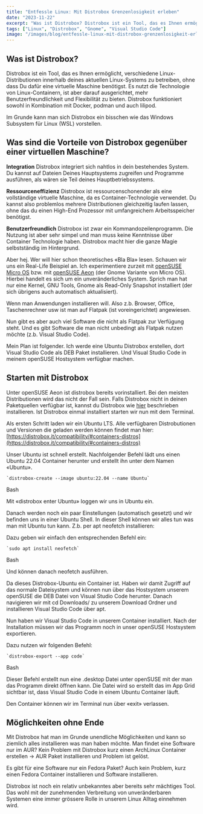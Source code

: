 ```yaml
---
title: "Entfessle Linux: Mit Distrobox Grenzenlosigkeit erleben"
date: "2023-11-22"
excerpt: "Was ist Distrobox? Distrobox ist ein Tool, das es Ihnen ermöglicht, verschiedene Linux-Distributionen innerhalb deines aktuellen Linux-Systems zu betreiben, ohne dass Du dafür eine virtuelle Maschine benötigst. Es nutzt die Technologie von Linux-Containern, ist aber darauf ausgerichtet, mehr Benutzerfreundlichkeit und Flexibilität zu bieten. Distrobox funktioniert sowohl in Kombination mit Docker, podman und auch lilipod. Im […]"
tags: ["Linux", "Distrobox", "Gnome", "Visual Studio Code"]
image: "/images/blog/entfessle-linux-mit-distrobox-grenzenlosigkeit-erleben.jpg"
---
```


## Was ist Distrobox?




Distrobox ist ein Tool, das es Ihnen ermöglicht, verschiedene Linux-Distributionen innerhalb deines aktuellen Linux-Systems zu betreiben, ohne dass Du dafür eine virtuelle Maschine benötigst. Es nutzt die Technologie von Linux-Containern, ist aber darauf ausgerichtet, mehr Benutzerfreundlichkeit und Flexibilität zu bieten. Distrobox funktioniert sowohl in Kombination mit Docker, podman und auch lilipod.





Im Grunde kann man sich Distrobox ein bisschen wie das Windows Subsystem für Linux (WSL) vorstellen.






## Was sind die Vorteile von Distrobox gegenüber einer virtuellen Maschine?




**Integration**
Distrobox integriert sich nahtlos in dein bestehendes System. Du kannst auf Dateien Deines Hauptsystems zugreifen und Programme ausführen, als wären sie Teil deines Hauptbetriebssystems.





**Ressourceneffizienz**
Distrobox ist ressourcenschonender als eine vollständige virtuelle Maschine, da es Container-Technologie verwendet. Du kannst also problemlos mehrere Distributionen gleichzeitig laufen lassen, ohne das du einen High-End Prozessor mit umfangreichem Arbeitsspeicher benötigst.





**Benutzerfreundlich**
Distrobox ist zwar ein Kommandozeilenprogramm. Die Nutzung ist aber sehr simpel und man muss keine Kenntnisse über Container Technologie haben. Distrobox macht hier die ganze Magie selbstständig im Hintergrund.





Aber hej. Wer will hier schon theoretisches «Bla Bla» lesen. Schauen wir uns ein Real-Life Beispiel an. Ich experimentiere zurzeit mit [openSUSE Micro OS](https://microos.opensuse.org/) bzw. mit [openSUSE Aeon](https://en.opensuse.org/Portal:Aeon) (der Gnome Variante von Micro OS).
Hierbei handelt es sich um ein unveränderliches System. Sprich man hat nur eine Kernel, GNU Tools, Gnome als Read-Only Snapshot installiert (der sich übrigens auch automatisch aktualisiert).





Wenn man Anwendungen installieren will. Also z.b. Browser, Office, Taschenrechner usw ist man auf Flatpak (ist voreingerichtet) angewiesen.





Nun gibt es aber auch viel Software die nicht als Flatpak zur Verfügung steht. Und es gibt Software die man nicht unbedingt als Flatpak nutzen möchte (z.b. Visual Studio Code).





Mein Plan ist folgender. Ich werde eine Ubuntu Distrobox erstellen, dort Visual Studio Code als DEB Paket installieren. Und Visual Studio Code in meinem openSUSE Hostsystem verfügbar machen.






## Starten mit Distrobox




Unter openSUSE Aeon ist distrobox bereits vorinstalliert. Bei den meisten Distributionen wird das nicht der Fall sein.
Falls Distrobox nicht in deinen Paketquellen verfügbar ist, kannst du Distrobox wie [hier](https://github.com/89luca89/distrobox#installation) beschrieben installieren.
Ist Distrobox einmal installiert starten wir nun mit dem Terminal.





Als ersten Schritt laden wir ein Ubuntu LTS. Alle verfügbaren Distrobutionen und Versionen die geladen werden können findet man hier: [https://distrobox.it/compatibility/#containers-distros](https://distrobox.it/compatibility/#containers-distros)





Unser Ubuntu ist schnell erstellt. Nachfolgender Befehl lädt uns einen Ubuntu 22.04 Container herunter und erstellt ihn unter dem Namen «Ubuntu».






```
`distrobox-create --image ubuntu:22.04 --name Ubuntu`
```
Bash



Mit «distrobox enter Ubuntu» loggen wir uns in Ubuntu ein.









Danach werden noch ein paar Einstellungen (automatisch gesetzt) und wir befinden uns in einer Ubuntu Shell. In dieser Shell können wir alles tun was man mit Ubuntu tun kann. Z.b. per apt neofetch installieren:





Dazu geben wir einfach den entsprechenden Befehl ein:






```
`sudo apt install neofetch`
```
Bash



Und können danach neofetch ausführen.









Da dieses Distrobox-Ubuntu ein Container ist. Haben wir damit Zugriff auf das normale Dateisystem und können nun über das Hostsystem unserem openSUSE die DEB Datei von Visual Studio Code herunter.
Danach navigieren wir mit cd Downloads/ zu unserem Download Ordner und installieren Visual Studio Code über apt.









Nun haben wir Visual Studio Code in unserem Container installiert. Nach der Installation müssen wir das Programm noch in unser openSUSE Hostsystem exportieren.





Dazu nutzen wir folgenden Befehl:






```
`distrobox-export --app code`
```
Bash



Dieser Befehl erstellt nun eine .desktop Datei unter openSUSE mit der man das Programm direkt öffnen kann. Die Datei wird so erstellt das im App Grid sichtbar ist, dass Visual Studio Code in einem Ubuntu Container läuft.









Den Container können wir im Terminal nun über «exit» verlassen.






## Möglichkeiten ohne Ende




Mit Distrobox hat man im Grunde unendliche Möglichkeiten und kann so ziemlich alles installieren was man haben möchte. Man findet eine Software nur im AUR? Kein Problem mit Distrobox kurz einen ArchLinux Container erstellen -> AUR Paket installieren und Problem ist gelöst.





Es gibt für eine Software nur ein Fedora Paket? Auch kein Problem, kurz einen Fedora Container installieren und Software installieren.





Distrobox ist noch ein relativ unbekanntes aber bereits sehr mächtiges Tool. Das wohl mit der zunehmenden Verbreitung von unveränderbaren Systemen eine immer grössere Rolle in unserem Linux Alltag einnehmen wird.